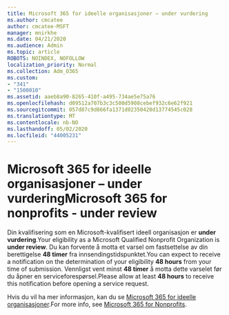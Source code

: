 ```yaml
---
title: Microsoft 365 for ideelle organisasjoner – under vurdering
ms.author: cmcatee
author: cmcatee-MSFT
manager: mnirkhe
ms.date: 04/21/2020
ms.audience: Admin
ms.topic: article
ROBOTS: NOINDEX, NOFOLLOW
localization_priority: Normal
ms.collection: Adm_O365
ms.custom:
- "341"
- "1500010"
ms.assetid: aaeb8a90-8265-410f-a495-734ae5e75a76
ms.openlocfilehash: d09512a707b3c3c500d5908cebef932c6e62f921
ms.sourcegitcommit: 057d87c9d866fa1371d02350420d13774545c028
ms.translationtype: MT
ms.contentlocale: nb-NO
ms.lasthandoff: 05/02/2020
ms.locfileid: "44005231"
---
```

# <a name="microsoft-365-for-nonprofits---under-review"></a><span data-ttu-id="80dc6-102">Microsoft 365 for ideelle organisasjoner – under vurdering</span><span class="sxs-lookup"><span data-stu-id="80dc6-102">Microsoft 365 for nonprofits - under review</span></span>

<span data-ttu-id="80dc6-103">Din kvalifisering som en Microsoft-kvalifisert ideell organisasjon er **under vurdering**.</span><span class="sxs-lookup"><span data-stu-id="80dc6-103">Your eligibility as a Microsoft Qualified Nonprofit Organization is **under review**.</span></span> <span data-ttu-id="80dc6-104">Du kan forvente å motta et varsel om fastsettelse av din berettigelse **48 timer** fra innsendingstidspunktet.</span><span class="sxs-lookup"><span data-stu-id="80dc6-104">You can expect to receive a notification on the determination of your eligibility **48 hours** from your time of submission.</span></span> <span data-ttu-id="80dc6-105">Vennligst vent minst **48 timer** å motta dette varselet før du åpner en serviceforespørsel.</span><span class="sxs-lookup"><span data-stu-id="80dc6-105">Please allow at least **48 hours** to receive this notification before opening a service request.</span></span> 

<span data-ttu-id="80dc6-106">Hvis du vil ha mer informasjon, kan du se [Microsoft 365 for ideelle organisasjoner](https://www.microsoft.com/nonprofits/microsoft-365).</span><span class="sxs-lookup"><span data-stu-id="80dc6-106">For more info, see [Microsoft 365 for Nonprofits](https://www.microsoft.com/nonprofits/microsoft-365).</span></span> 
